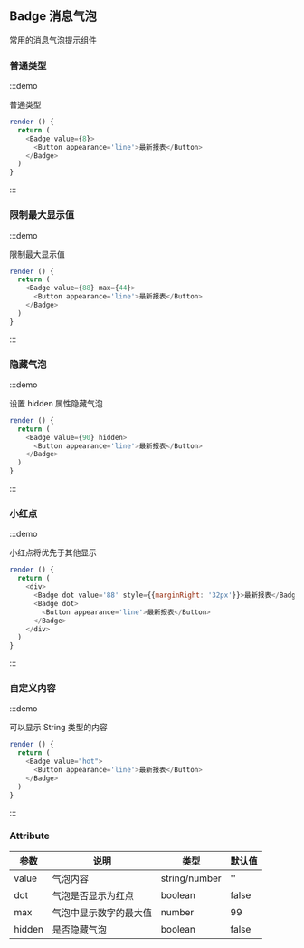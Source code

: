 ## Badge 消息气泡

常用的消息气泡提示组件


### 普通类型

:::demo

普通类型

```js
render () {
  return (
    <Badge value={8}>
      <Button appearance='line'>最新报表</Button>
    </Badge>
  )
}
```
:::


### 限制最大显示值

:::demo

限制最大显示值

```js
render () {
  return (
    <Badge value={88} max={44}>
      <Button appearance='line'>最新报表</Button>
    </Badge>
  )
}
```
:::


### 隐藏气泡

:::demo

设置 hidden 属性隐藏气泡

```js
render () {
  return (
    <Badge value={90} hidden>
      <Button appearance='line'>最新报表</Button>
    </Badge>
  )
}
```
:::


### 小红点

:::demo

小红点将优先于其他显示

```js
render () {
  return (
    <div>
      <Badge dot value='88' style={{marginRight: '32px'}}>最新报表</Badge>
      <Badge dot>
        <Button appearance='line'>最新报表</Button>
      </Badge>
    </div>
  )
}
```
:::


### 自定义内容

:::demo

可以显示 String 类型的内容

```js
render () {
  return (
    <Badge value="hot">
      <Button appearance='line'>最新报表</Button>
    </Badge>
  )
}
```
:::


### Attribute

| 参数 | 说明 | 类型 | 默认值 |
| -------- | ----- | ---- | ---- |
| value | 气泡内容 | string\/number | '' |
| dot | 气泡是否显示为红点 | boolean | false | 
| max | 气泡中显示数字的最大值 |  number  | 99 |
| hidden | 是否隐藏气泡 | boolean | false |